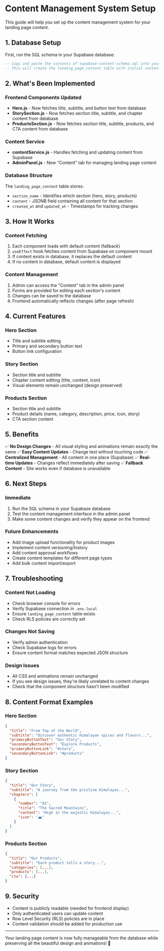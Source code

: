# Content Management System Setup

This guide will help you set up the content management system for your landing page content.

## 1. Database Setup

First, run the SQL schema in your Supabase database:

```sql
-- Copy and paste the contents of supabase-content-schema.sql into your Supabase SQL editor
-- This will create the landing_page_content table with initial content
```

## 2. What's Been Implemented

### Frontend Components Updated
- **Hero.js** - Now fetches title, subtitle, and button text from database
- **StorySection.js** - Now fetches section title, subtitle, and chapter content from database
- **ProductsSection.js** - Now fetches section title, subtitle, products, and CTA content from database

### Content Service
- **contentService.js** - Handles fetching and updating content from Supabase
- **AdminPanel.js** - New "Content" tab for managing landing page content

### Database Structure
The `landing_page_content` table stores:
- `section_name` - Identifies which section (hero, story, products)
- `content` - JSONB field containing all content for that section
- `created_at` and `updated_at` - Timestamps for tracking changes

## 3. How It Works

### Content Fetching
1. Each component loads with default content (fallback)
2. `useEffect` hook fetches content from Supabase on component mount
3. If content exists in database, it replaces the default content
4. If no content in database, default content is displayed

### Content Management
1. Admin can access the "Content" tab in the admin panel
2. Forms are provided for editing each section's content
3. Changes can be saved to the database
4. Frontend automatically reflects changes (after page refresh)

## 4. Current Features

### Hero Section
- Title and subtitle editing
- Primary and secondary button text
- Button link configuration

### Story Section
- Section title and subtitle
- Chapter content editing (title, content, icon)
- Visual elements remain unchanged (design preserved)

### Products Section
- Section title and subtitle
- Product details (name, category, description, price, icon, story)
- CTA section content

## 5. Benefits

✅ **No Design Changes** - All visual styling and animations remain exactly the same
✅ **Easy Content Updates** - Change text without touching code
✅ **Centralized Management** - All content in one place (Supabase)
✅ **Real-time Updates** - Changes reflect immediately after saving
✅ **Fallback Content** - Site works even if database is unavailable

## 6. Next Steps

### Immediate
1. Run the SQL schema in your Supabase database
2. Test the content management interface in the admin panel
3. Make some content changes and verify they appear on the frontend

### Future Enhancements
- Add image upload functionality for product images
- Implement content versioning/history
- Add content approval workflows
- Create content templates for different page types
- Add bulk content import/export

## 7. Troubleshooting

### Content Not Loading
- Check browser console for errors
- Verify Supabase connection in `.env.local`
- Ensure `landing_page_content` table exists
- Check RLS policies are correctly set

### Changes Not Saving
- Verify admin authentication
- Check Supabase logs for errors
- Ensure content format matches expected JSON structure

### Design Issues
- All CSS and animations remain unchanged
- If you see design issues, they're likely unrelated to content changes
- Check that the component structure hasn't been modified

## 8. Content Format Examples

### Hero Section
```json
{
  "title": "From Top of the World",
  "subtitle": "Discover authentic Himalayan spices and flavors...",
  "primaryButtonText": "Our Story",
  "secondaryButtonText": "Explore Products",
  "primaryButtonLink": "#story",
  "secondaryButtonLink": "#products"
}
```

### Story Section
```json
{
  "title": "Our Story",
  "subtitle": "A journey from the pristine Himalayas...",
  "chapters": [
    {
      "number": "01",
      "title": "The Sacred Mountains",
      "content": "High in the majestic Himalayas...",
      "icon": "🏔️"
    }
  ]
}
```

### Products Section
```json
{
  "title": "Our Products",
  "subtitle": "Each product tells a story...",
  "categories": [...],
  "products": [...],
  "cta": {...}
}
```

## 9. Security

- Content is publicly readable (needed for frontend display)
- Only authenticated users can update content
- Row Level Security (RLS) policies are in place
- Content validation should be added for production use

---

Your landing page content is now fully manageable from the database while preserving all the beautiful design and animations! 🎉

